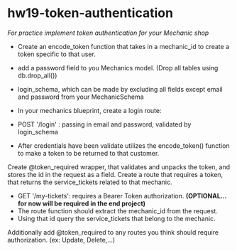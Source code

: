 # hw19-token-authentication
*For practice implement token authentication for your Mechanic shop*

-   Create an encode_token function that takes in a mechanic_id to create a token specific to that user.
-   add a password field to you Mechanics model. (Drop all tables using db.drop_all())
-   login_schema, which can be made by excluding all fields except email and password from your MechanicSchema
-   In your mechanics blueprint, create a login route:

-   POST '/login' : passing in email and password, validated by login_schema
-   After credentials have been validate utilizes the encode_token() function to make a token to be returned to that customer.

Create @token_required wrapper, that validates and unpacks the token, and stores the id in the request as a field. Create a route that requires a token, that returns the service_tickets related to that mechanic.

-   GET '/my-tickets': requires a Bearer Token authorization. **(OPTIONAL... for now will be required in the end project)**
-   The route function should extract the mechanic_id from the request.
-   Using that id query the service_tickets that belong to the mechanic.

Additionally add @token_required to any routes you think should require authorization. (ex: Update, Delete,...)